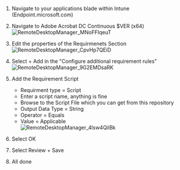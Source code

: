 1. Navigate to your applications blade within Intune (Endpoint.microsoft.com)  
1. Navigate to Adobe Acrobat DC Continuous $VER (x64)
  ![RemoteDesktopManager_MNoFFIqeuT](https://github.com/PatchMyPCTeam/Community-Scripts/assets/3790176/d59f1276-8809-4b35-9b9b-2690cad403a8)
1. Edit the properties of the Requirmenets Section
![RemoteDesktopManager_CpvHp7QEiD](https://github.com/PatchMyPCTeam/Community-Scripts/assets/3790176/5cf1a9b1-bd4c-4558-877c-8a384be126f8)

1. Select + Add in the "Configure additional requirement rules"  
![RemoteDesktopManager_9G2EMDsaRK](https://github.com/PatchMyPCTeam/Community-Scripts/assets/3790176/42518cc4-e096-4ae7-84ea-9da5d9829dd4)

1. Add the Requirement Script
   - Requirment type = Script  
   - Enter a script name, anything is fine  
   - Browse to the Script File which you can get from this repository  
   - Output Data Type = String
   - Operator = Equals  
   - Value = Applicable  
![RemoteDesktopManager_4lsw4QilBk](https://github.com/PatchMyPCTeam/Community-Scripts/assets/3790176/573a88fe-fa5e-43ed-b765-3413420b865e)

1. Select OK  
1. Select Review + Save  
1. All done  
